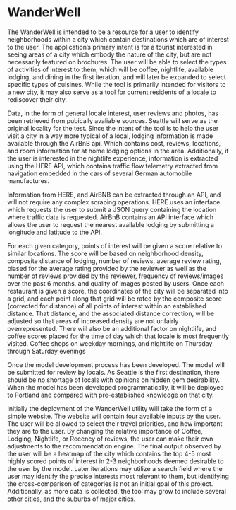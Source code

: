 # WanderWell

The WanderWell is intended to be a resource for a user to identify neighborhoods within a city which contain destinations which are of interest to the user.  The application’s primary intent is for a tourist interested in seeing areas of a city which embody the nature of the city, but are not necessarily featured on brochures.  The user will be able to select the types of activities of interest to them; which will be coffee, nightlife, available lodging, and dining in the first iteration, and will later be expanded to select specific types of cuisines.  While the tool is primarily intended for visitors to a new city, it may also serve as a tool for current residents of a locale to rediscover their city.

Data, in the form of general locale interest, user reviews and photos, has been retrieved from pubically avaliable sources.  Seattle will serve as the original locality for the test.  Since the intent of the tool is to help the user visit a city in a way more typical of a local, lodging information is made available through the AirBnB api.  Which contains cost, reviews, locations, and room information for at home lodging options in the area.  Additionally, if the user is interested in the nightlife experience, information is extracted using the HERE API, which contains  traffic flow telemetry extracted from navigation embedded in the cars of several German automobile manufactures.

Information from HERE, and AirBNB can be extracted through an API, and will not require any complex scraping operations.  HERE uses an interface which requests the user to submit a JSON query containing the location where traffic data is requested.  AirBnB contains an API interface which allows the user to request the nearest available lodging by submitting a longitude and latitude to the API. 

For each given category, points of interest will be given a score relative to similar locations.  The score will be based on neighborhood density, composite distance of lodging, number of reviews, average review rating, biased for the average rating provided by the reviewer as well as the number of reviews provided by the reviewer, frequency of reviews/images over the past 6 months, and quality of images posted by users.  Once each restaurant is given a score, the coordinates of the city will be separated into a grid, and each point along that grid will be rated by the composite score (corrected for distance) of all points of interest within an established distance.  That distance, and the associated distance correction, will be adjusted so that areas of increased density are not unfairly overrepresented.  There will also be an additional factor on nightlife, and coffee scores placed for the time of day which that locale is most frequently visited.  Coffee shops on weekday mornings, and nightlife on Thursday through Saturday evenings

Once the model development process has been developed.  The model will be submitted for review by locals.  As Seattle is the first destination, there should be no shortage of locals with opinions on hidden gem desirability.  When the model has been developed programmatically, it will be deployed to Portland and compared with pre-established knowledge on that city.

Initially the deployment of the WanderWell utility will take the form of a simple website.  The website will contain four available inputs by the user.  The user will be allowed to select their travel priorities, and how important they are to the user.  By changing the relative importance of Coffee, Lodging, Nightlife, or Recency of reviews, the user can make their own adjustments to the recommendation engine.  The final output observed by the user will be a heatmap of the city which contains the top 4-5 most highly scored points of interest in 2-3 neighborhoods deemed desirable to the user by the model.
Later iterations may utilize a search field where the user may identify the precise interests most relevant to them, but identifying the cross-comparison of categories is not an initial goal of this project.  Additionally, as more data is collected, the tool may grow to include several other cities, and the suburbs of major cities.

